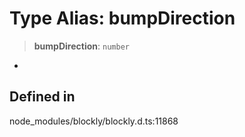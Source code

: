 # Type Alias: bumpDirection

> **bumpDirection**: `number`

-

## Defined in

node_modules/blockly/blockly.d.ts:11868
